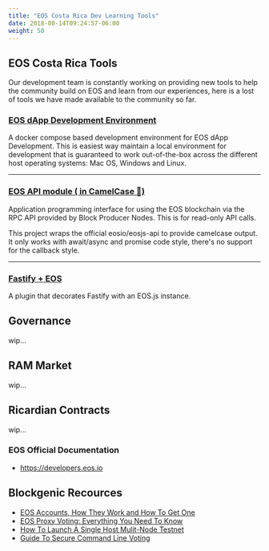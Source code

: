 ```yaml
---
title: "EOS Costa Rica Dev Learning Tools"
date: 2018-08-14T09:24:57-06:00
weight: 50
---
```


## EOS Costa Rica Tools

Our development team is constantly working on providing new tools to help the community build on EOS and learn from our experiences, here is a lost of tools we have made available to the community so far.

### [EOS dApp Development Environment](https://github.com/eoscostarica/eos-dapp-dev-env)

A docker compose based development environment for EOS dApp Development.
This is easiest way maintain a local environment for development that is guaranteed to work out-of-the-box across the different host operating systems: Mac OS, Windows and Linux.

---

### [EOS API module ( in CamelCase 🐫)](https://github.com/eoscostarica/eosjs-camel-api)
Application programming interface for using the EOS blockchain via the RPC API provided by Block Producer Nodes. This is for read-only API calls.

This project wraps the official eosio/eosjs-api to provide camelcase output. It only works with await/async and promise code style, there's no support for the callback style.

---

### [Fastify + EOS](https://github.com/eoscostarica/fastify-eos)
A plugin that decorates Fastify with an EOS.js instance.

## Governance

wip...

## RAM Market

wip...

## Ricardian Contracts

wip...

### EOS Official Documentation

- https://developers.eos.io

## Blockgenic Recources

- [EOS Accounts, How They Work and How To Get One](https://medium.com/blockgenic/eos-accounts-how-they-work-and-how-to-get-one-87019c0f7bc7)
- [EOS Proxy Voting: Everything You Need To Know](https://medium.com/blockgenic/eos-proxy-voting-everything-you-need-to-know-e4c9783249e3)
- [How To Launch A Single Host Mulit-Node Testnet](https://medium.com/blockgenic/single-host-multi-node-testnet-on-eos-6d940811a03)
- [Guide To Secure Command Line Voting](https://medium.com/blockgenic/guide-to-secure-command-line-voting-on-the-eos-mainnet-ddcc3fbe0db)
